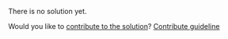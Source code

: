 
There is no solution yet.

Would you like to [contribute to the solution](https://github.com/BFEdev/BFE.dev-solutions/blob/main/quiz/settimeout-iv_en.md)? [Contribute guideline](https://github.com/BFEdev/BFE.dev-solutions#how-to-contribute)
